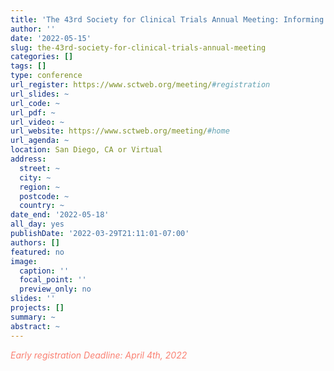 ```yaml
---
title: 'The 43rd Society for Clinical Trials Annual Meeting: Informing Public Health Policy with Compelling Evidence'
author: ''
date: '2022-05-15'
slug: the-43rd-society-for-clinical-trials-annual-meeting
categories: []
tags: []
type: conference
url_register: https://www.sctweb.org/meeting/#registration
url_slides: ~
url_code: ~
url_pdf: ~
url_video: ~
url_website: https://www.sctweb.org/meeting/#home
url_agenda: ~
location: San Diego, CA or Virtual
address:
  street: ~
  city: ~
  region: ~
  postcode: ~
  country: ~
date_end: '2022-05-18'
all_day: yes
publishDate: '2022-03-29T21:11:01-07:00'
authors: []
featured: no
image:
  caption: ''
  focal_point: ''
  preview_only: no
slides: ''
projects: []
summary: ~
abstract: ~
---
```

<span style="color: salmon;">*Early registration Deadline: April 4th, 2022*</span>

<!--more-->
